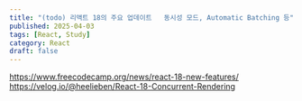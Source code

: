 ```yaml
---
title: "(todo) 리액트 18의 주요 업데이트   동시성 모드, Automatic Batching 등"
published: 2025-04-03
tags: [React, Study]
category: React
draft: false
---
```


https://www.freecodecamp.org/news/react-18-new-features/
https://velog.io/@heelieben/React-18-Concurrent-Rendering
